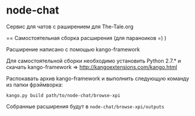 node-chat 
=========

Сервис для чатов с раширением для The-Tale.org


== Самостоятельная сборка расширения (для параноиков =) )

Расширение написано с помощью kango-framework

Для самостоятельной сборки необходимо установить Python 2.7.* и скачать kango-framework => http://kangoextensions.com/kango.html

Распокавать архив kango-framework и выполнить следующую команду из папки фрэймворка:

`kango.py build path/to/node-chat/browse-xpi`

Собранные расширения будут в `node-chat/browse-xpi/outputs`
